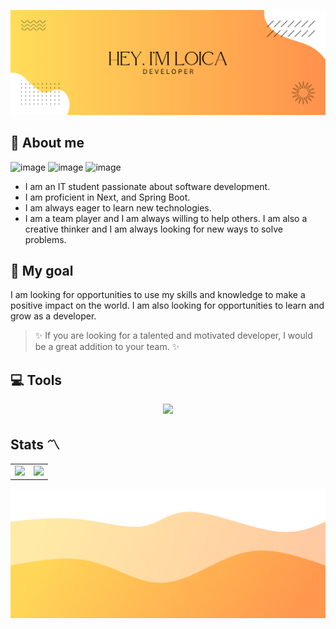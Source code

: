 ![header](./img/banner2.png)

## 🚀 About me
![image](https://www.codewars.com/users/NiceGuyMe/badges/micro) ![image](https://img.shields.io/badge/42-000?logo=42&logoColor=fff&style=for-the-badge) ![image](https://hei.school/wp-content/uploads/2022/09/cropped-Logo-e1662790239183.png)
- I am an IT student passionate about software development. 
- I am proficient in Next, and Spring Boot.
- I am always eager to learn new technologies. 
- I am a team player and I am always willing to help others. I am also a creative thinker and I am always looking for new ways to solve problems.

## 💫 My goal

 I am looking for opportunities to use my skills and knowledge to make a positive impact on the world. I am also looking for opportunities to learn and grow as a developer.

> ✨ If you are looking for a talented and motivated developer, I would be a great addition to your team. ✨


## 💻 Tools

<p align="center">
  <a href="https://skillicons.dev">
    <img src="https://skillicons.dev/icons?i=ts,java,postgres,spring,react,nextjs,docker,aws,github,idea,vscode,postman" />
  </a>
</p>

## Stats 〽️
 
<table>
  <tr>
    <td>
      <a href="https://github.com/anuraghazra/github-readme-stats">
        <img src="https://github-readme-stats.vercel.app/api/top-langs/?username=L0ic4&layout=compact&hide=html" />
      </a>
    </td>
    <td>
      <img src="https://github-readme-stats.vercel.app/api?username=L0ic4&bg_color=30,e96443,904e95&title_color=fff&text_color=fff&show_icons=true&icon_color=fff" />
    </td>
  </tr>
</table>


![image](./img/wave.svg)
